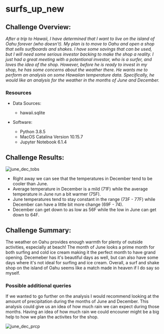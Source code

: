 # surfs_up_new

## Challenge Overview:
*After a trip to Hawaii, I have determined that I want to live on the island of Oahu forever (who doesn't). My plan is to move to Oahu and open a shop that sells surfboards and shakes.  I have some savings that can be used, but I will need some serious investor backing to make the shop a reality. I just had a great meeting with a potentional investor, who is a surfer, and loves the idea of the shop.  However, before he is ready to invest in my shop, he has some concerns about the weather there.  He wants me to perform an analysis on some Hawaiian temperature data.  Specifically, he would like an analysis for the weather in the months of June and December.*


### Resources
- Data Sources:
    - hawaii.sqlite
    
- Software:
    - Python 3.8.5
    - MacOS Catalina Version 10.15.7
    - Jupyter Notebook 6.1.4
    
## Challenge Results:

![june_dec_tobs](https://user-images.githubusercontent.com/36451701/122454529-7ff9c580-cf79-11eb-9e68-46193324a60a.png)

- Right away we can see that the temperatures in December tend to be cooler than June. 
- Average temperature in December is a mild (71F) while the average temperature in June run a bit warmer (75F).
- June temperatures tend to stay constant in the range (73F - 77F) while December can have a little bit more change (69F - 74).
- December can get down to as low as 56F while the low in June can get down to 64F.

## Challenge Summary:

The weather on Oahu provides enough warmth for plenty of outside activities, especially at beach! The month of June looks a prime month for both surfing and cold ice cream making it the perfect month to have grand opening.  Decemeber has it's beautiful days as well, but can also have some days where it's not ideal for surfing and ice cream.  Overall, a surf and shake shop on the island of Oahu seems like a match made in heaven if I do say so myself.  

### Possible additional queries

If we wanted to go further on the analysis I would recommend looking at the amount of precipitation during the months of June and December.  This analysis could give us an idea of how much rain we can expect during those months. Having an idea of how much rain we could encouner might be a big help to how we plan the activites for the shop.

![june_dec_prcp](https://user-images.githubusercontent.com/36451701/122453863-b08d2f80-cf78-11eb-9f67-b41a9d666f8d.png)


